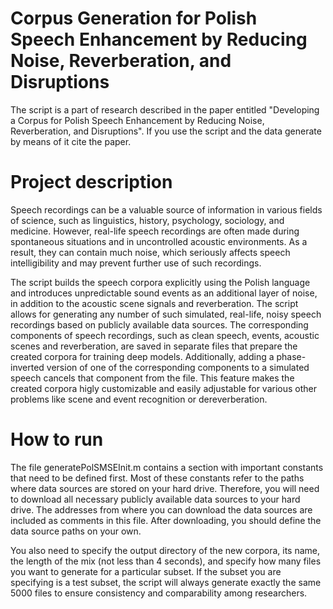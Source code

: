 # Corpus Generation for Polish Speech Enhancement by Reducing Noise, Reverberation, and DisruptionsThe script is a part of research described in the paper entitled "Developing a Corpus for Polish Speech Enhancement byReducing Noise, Reverberation, and Disruptions". If you use the script and the data generate by means of itcite the paper.# Project descriptionSpeech recordings can be a valuable source of information in various fields of science, such as linguistics, history, psychology, sociology, and medicine. However, real-life speech recordings are often made during spontaneous situations and in uncontrolled acoustic environments. As a result, they can contain much noise, which seriously affects speech intelligibility and may prevent further use of such recordings. The script builds the speech corpora explicitly using the Polish language and introduces unpredictable sound events as an additional layer of noise, in addition to the acoustic scene signals and reverberation. The script allows for generating any number of such simulated, real-life, noisy speech recordings based on publicly available data sources. The corresponding components of speech recordings, such as clean speech, events, acoustic scenes and reverberation, are saved in separate files that prepare the created corpora for training deep models. Additionally, adding a phase-inverted version of one of the corresponding components to a simulated speech cancels that component from the file. This feature makes the created corpora higly customizable and easily adjustable for various other problems like scene and event recognition or dereverberation.# How to runThe file generatePolSMSEInit.m contains a section with important constants that need to be defined first. Most of these constants refer to the paths where data sources are stored on your hard drive. Therefore, you will need to download all necessary publicly available data sources to your hard drive. The addresses from where you can download the data sources are included as comments in this file. After downloading, you should define the data source paths on your own. You also need to specify the output directory of the new corpora, its name, the length of the mix (not less than 4 seconds), and specify how many files you want to generate for a particular subset. If the subset you are specifying is a test subset, the script will always generate exactly the same 5000 files to ensure consistency and comparability among researchers.